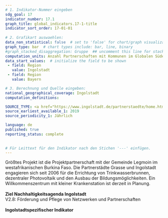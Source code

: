 ```yaml
---
# 1. Indikator-Nummer eingeben 
sdg_goal: 17 
indicator_number: 17.1
graph_title: global_indicators.17-1-title
indicator_sort_order: 17-01-01
 
# 2. Grafikart auswaehlen: 
data_non_statistical: false  # set to 'false' for chart/graph visualization 
graph_type: bar  # chart types include: bar, line, binary 
#graph_stacked_disaggregation: Gruppe  ## uncomment this line for stacked bars. eplace 'Geschlecht' with the field of aggregation. 
computation_units: Anzahl Partnerschaften mit Kommunen im Globalen Süden
data_start_values:  # initialize the field to be shown  
 - field: Region 
   value: Ingolstadt 
 - field: Region 
   value: Bayern 

# 3. Berechnung und Quelle eingeben: 
national_geographical_coverage: Ingolstadt
computation_definitions: 

SOURCE_TYPE: <a href="https://www.ingolstadt.de/partnerstaedte/home.html">Kulturreferat Stadt Ingolstadt</a>  # data source  
source_earliest_available_1: 2019
source_periodicity_1: Jährlich

language: de   
published: true 
reporting_status: complete
 
 
# Für Leittext für den Indikator nach den Stichen '---' einfügen. 
---
```

Größtes Projekt ist die Projektpartnerschaft mit der Gemeinde Legmoin im westafrikanischen Burkina Faso. Die Partnerstädte Grasse und Ingolstadt engagieren sich seit 2006 für die Errichtung von Trinkwasserbrunnen, dezentraler Photovoltaik und den Ausbau der Bildungsmöglichkeiten. Ein Willkommenszentrum mit kleiner Krankenstation ist derzeit in Planung.<br>
<br>
<b>Ziel Nachhaltigkeitsagenda Ingolstadt</b><br>
V2.8: Förderung und Pflege von Netzwerken und Partnerschaften<br>
<br>
<b>Ingolstadtspezifischer Indikator</b>
